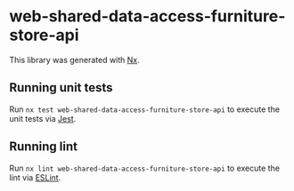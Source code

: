 # web-shared-data-access-furniture-store-api

This library was generated with [Nx](https://nx.dev).

## Running unit tests

Run `nx test web-shared-data-access-furniture-store-api` to execute the unit tests via [Jest](https://jestjs.io).

## Running lint

Run `nx lint web-shared-data-access-furniture-store-api` to execute the lint via [ESLint](https://eslint.org/).
